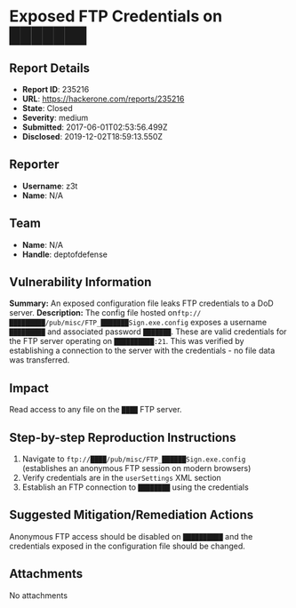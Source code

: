 # Exposed FTP Credentials on ███████

## Report Details
- **Report ID**: 235216
- **URL**: https://hackerone.com/reports/235216
- **State**: Closed
- **Severity**: medium
- **Submitted**: 2017-06-01T02:53:56.499Z
- **Disclosed**: 2019-12-02T18:59:13.550Z

## Reporter
- **Username**: z3t
- **Name**: N/A

## Team
- **Name**: N/A
- **Handle**: deptofdefense

## Vulnerability Information
**Summary:**
An exposed configuration file leaks FTP credentials to a DoD server.
**Description:**
The config file hosted on`ftp://█████████/pub/misc/FTP_███████Sign.exe.config` exposes a username `█████████` and associated password `███████`. These are valid credentials for the FTP server operating on `██████████:21`. This was verified by establishing a connection to the server with the credentials - no file data was transferred.
## Impact
Read access to any file on the `████` FTP server.

## Step-by-step Reproduction Instructions

1. Navigate to `ftp://████/pub/misc/FTP_██████Sign.exe.config` (establishes an anonymous FTP session on modern browsers)
2. Verify credentials are in the `userSettings` XML section
3. Establish an FTP connection to `████████` using the credentials

## Suggested Mitigation/Remediation Actions
Anonymous FTP access should be disabled on `██████████` and the credentials exposed in the configuration file should be changed.

## Attachments
No attachments

